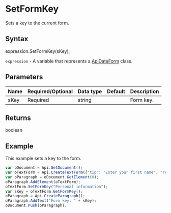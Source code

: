 # SetFormKey

Sets a key to the current form.

## Syntax

expression.SetFormKey(sKey);

`expression` - A variable that represents a [ApiDateForm](../ApiDateForm.md) class.

## Parameters

| **Name** | **Required/Optional** | **Data type** | **Default** | **Description** |
| ------------- | ------------- | ------------- | ------------- | ------------- |
| sKey | Required | string |  | Form key. |

## Returns

boolean

## Example

This example sets a key to the form.

```javascript
var oDocument = Api.GetDocument();
var oTextForm = Api.CreateTextForm({"tip": "Enter your first name", "required": true, "placeholder": "First name", "comb": true, "maxCharacters": 10, "cellWidth": 3, "multiLine": false, "autoFit": false});
var oParagraph = oDocument.GetElement(0);
oParagraph.AddElement(oTextForm);
oTextForm.SetFormKey("Personal information");
var sKey = oTextForm.GetFormKey();
oParagraph = Api.CreateParagraph();
oParagraph.AddText("Form key: " + sKey);
oDocument.Push(oParagraph);
```
